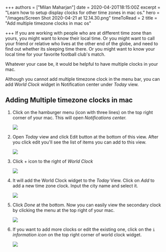 +++
authors = ["Milan Maharjan"]
date = 2020-04-20T18:15:00Z
excerpt = "Learn how to setup display clocks for other time zones in mac os."
hero = "/images/Screen Shot 2020-04-21 at 12.14.30.png"
timeToRead = 2
title = "Add multiple timezone clocks in mac os"

+++
If you are working with people who are at different time zone than yours, you might want to know their local time. Or you might want to call your friend or relative who lives at the other end of the globe, and need to find out whether its sleeping time there. Or you might want to know your local time for your favorite football club's match.

Whatever your case be, it would be helpful to have multiple clocks in your mac.

Although you cannot add multiple timezone clock in the menu bar, you can add _World Clock_ widget in Notification center under _Today_ view.

## Adding Multiple timezone clocks in mac

1. Click on the hamburger menu (icon with three lines) on the top right corner of your mac. This will open _Notifications center._

   ![](/images/Screen%20Shot%202020-04-21%20at%2012.13.39.png)


2. Open _Today_ view and click Edit button at the bottom of this view. After you click edit you'll see the list of items you can add to this view.

   ![](/images/Screen%20Shot%202020-04-21%20at%2012.14.30.png)
3. Click + icon to the right of _World Clock_

   ![](/images/Screen%20Shot%202020-04-21%20at%2012.15.14.png)
4. It will add the World Clock widget to the _Today_ View. Click on _Add_ to add a new time zone clock. Input the city name and select it.

   ![](/images/Screen%20Shot%202020-04-21%20at%2012.15.39.png)
5. Click _Done_ at the bottom. Now you can easily view the secondary clock by clicking the menu at the top right of your mac.

   ![](/images/Screen%20Shot%202020-04-21%20at%2012.15.48.png)
6. If you want to add more clocks or edit the existing one, click on the `i` _information icon_ on the top right corner of world clock widget.

   ![](/images/Screen%20Shot%202020-04-21%20at%2012.28.09.png)